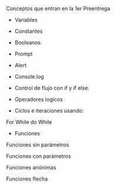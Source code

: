 Conceptos que entran en la 1er Preentrega

- Variables

- Constantes

- Booleanos

- Prompt

- Alert

- Console.log

- Control de flujo con if y if else.

- Operadores logicos

- Ciclos e iteraciones usando:

For
While
do While


- Funciones

Funciones sin parámetros

Funciones con parámetros

Funciones anónimas

Funciones flecha